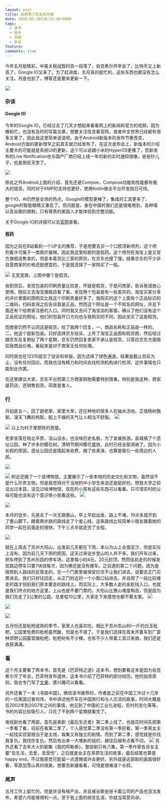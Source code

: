 ```yaml
---
layout: post
title: 枇杷熟了的五月月报
date: 2025-05-30T20:32:00+0800
tags:
  - 读书
  - 徒步
  - 总结
  - 杂谈
feature: 
comments: true
---
```

今年五月挺精彩，中美关税战暂时告一段落了，伯克希尔开年会了，比特币又上新高了，Google IO又来了。为了赶进度，五月真的挺忙的，这些东西也都没有怎么关注。月底也到了，博客还是要来更新一下。

![](https://img.isming.me/photo/IMG_20250510_132247.webp)

<!--more-->

### 杂谈 
#### Google IO
今年的Google IO，已经过去了几天才想起来看看网上的新闻和官方的视频，因为懒和忙，也没有及时的写篇文章，想要关注信息看官网，或者中文世界已经都有很多文章了，因此我这里简单说说吧。由于Android新版本的发布节奏改变，Android方面的更新很早之前其实就已经发布了。在这次发布会上，新版本的介绍主要大的可能就是系统UI的更新，这个可以说跟小米的HyperOS更像了，而新发布的Live Notification也与国产厂商已经上线一年的新的实时通知很像，爸爸抄儿子，也是倒反天罡了。

![](https://img.isming.me/photo/IO2025_launches.width-1600.format-webp.webp)

除此之外Android上面的介绍，首先还是Compse，Compose功能和性能都有极大的提高，同时对于KMP的支持也更好，使用Kotlin做全平台开发指日可待。

整个IO，AI仍然是全场的热点，Google的模型更棒了，集成的工具更多了，google的智能眼睛又重启了。但问题是，身在中国的我们还是很难用到，各种墙以及谷歌的限制，只有尊贵的美国人才能体验到完整功能。

关于Google IO的详细可以去[官网](https://io.google/2025/explore/)查看。

#### 假药
因为之前在B站看到一个UP主的推荐，于是想要去买一个口腔清新喷剂，这个喷剂看许可属于一类医疗器械，因此我这里标题的是假药。这个喷剂在淘宝上是又官方旗舰店售卖的，但是本着货比三家的原则，在京东也搜了搜，结果京东的不少非自营商家的价格还挺便宜的，于是就选择了一家购买了一瓶。

![](https://img.isming.me/photo/IMG_20250515_182230.webp)
无奖竞猜，上图中哪个是假货。

收到货后，发现包装的印刷质量比较差，怀疑是假货，于是问商家，告诉我请放心使用。随后又去淘宝旗舰店看了看，发现两个包装是有一些差异的，淘宝买家分享的评价里面的图明显比我这个印刷质量好多了。我购买的这个上面有个正品标识的二维码，扫码查询之后告诉我是正品，然而这个网址是一个不知名的网址，并且下面还有个给商家注册的入口。同时我又去问了淘宝店的客服，确认了他们没有这个正品验证的网址，他们的包装开口方向也与我购买的不同，因此坐实了这是假货。

而商家仍然不认同这是假货，给了我两个回复，一，商品名称和正品是一样的，二，他这个是新包装。只好选择京东投诉，上传了淘宝正品图和假货图，然后经过跟京东反复掰扯了两个星期，京东仍然回复卖家不承认是假货，只答应京东方面赔偿我商品价格，看起来是对于商家无任何处理。

同时我也在12315提交了投诉和举报，因为选择了绿色通道，结果是截止目前为止，没有任何回应。而我也没有精力和时间去找检测机构进行检测，这件事情也只能到此作罢。

在这里建议大家，京东平台而第三方商家购物需要特别慎重。特别是我这种，商家是药店，还销售假货，简直是害人。

### 行

月初是五一，回了趟老家，家里大旱，还在种地的很多人在抽水浇地。正值杨树飘絮，漫天飞舞的杨絮，配上干燥的天气让人相当不舒服。
![](https://img.isming.me/photo/IMG_20250501_180743.webp)

![](https://img.isming.me/photo/IMG_20250504_111748.webp)
以上为村子里颓败的房屋。

老家坐落在皖北平原，没山没水，也没啥历史名胜，为了发展旅游。县城搞了个遗址公园，种了许多的樱花树，清明节期间樱花盛放，此时已经全部凋谢了。因为小长假的原因，遗址公园还是围起来收费，搞了些表演，也算是吸引一些周边的人民。

![](https://img.isming.me/photo/IMG_20250502_192617.webp)

![](https://img.isming.me/photo/IMG_20250502_192354.webp)
附近还搞了一个县博物馆，主要展示了一些本地的历史文化和文物，虽然说不是什么珍贵文物，但是我觉得对于当地的中小学生来说还是挺好的，想我大学之前没出过本县，没见过啥博物馆，现在的小孩有这些东西可以看看。只可惜农村的父母可能也没有这个意识带小孩看这些。
![](https://img.isming.me/photo/IMG_20250502_100547.webp)


![](https://img.isming.me/photo/IMG_20250502_104821.webp)

本月的徒步，先是去了一次无锡惠山，早上早起出发，路上不堵，10点多就开到了惠山脚下。跟着两步路的路线走了个爱心线，这条路线比较简单小朋友跟着她的同学一起在前面走的很快，下午三点半就走完了全程。

![](https://img.isming.me/photo/IMG_20250510_132247.webp)

就在上周去了苏州大阳山，出发前几天都在下雨，本以为山上会很泥泞，但是实际上没有。因为前几天下雨的原因，这天过来徒步登山的人并不多。我们开车过来，把车停到了苏州乐园的停车场，这里每小时4元，20元封顶，然而往前走的时候发现路边停车只要7块钱每次，因为懒还是没有挪车。之后遇到第二个问题，因为是按照别人路线的反穿走的，在一个门那里被保安拦住不让我们进去，说要去正门买票进去。我们只好往回走，从正门附近的一个小豁口钻进去，并且爬了一段比较难走的路才拐到我们原本要走的路线上。而实际上，大多数人走的金蛇线入口，也就是我们终点的地方这里，上山也是不要门票的。大阳山比惠山难度稍高，但是因为我们先走了2公里的公路，总里程10公里，大家走下来感觉也都不算太累。
![](https://img.isming.me/photo/IMG_20250524_114928.webp)

![](https://img.isming.me/photo/IMG_20250524_132119.webp)

![](https://img.isming.me/photo/IMG_20250524_160525.webp)

五月份还是枇杷成熟的季节，家里人也喜欢吃，相比于苏州东山80一斤的白玉枇杷，公园里免费的枇杷虽然酸，但是也不错了。于是我们选择在周末开着车到广富林郊野公园露营摘枇杷，枇杷树有不少棵，也有不少人带着工具过来摘，我们还是收获满满。

### 看

这个月主要看了两本书，首先是《巴菲特之道》这本书，想到要看这本是因为伯克希尔开了年会，巴菲特宣布退休，这本书介绍了巴菲特的部分经历，他的投资原则，我也专门写了[文章]()，感兴趣可以看看。

另外还看了一本《寻路中国》，微信读书推荐的，作者是之前在中国工作过十几年的一位美国记者何伟，书中讲述他开车在中国旅行和与人交流的故事，时间大概是在2002年到2007年之间的事情，他见到了中国的工业化进程，农村的变化等等，书的内容比较吸引人，只花了不到两个星期就看完了。

电视剧也看了两部，首先是美剧《最后生还者》第二季上线了，也就花时间先把第一季看了看，目前在看第二季了，个人感觉第二季没有第一季好看，第一季男女主一起找实验室相当于是主线，每集又有独立的剧情。而到了第二季，感觉就是你找我复仇，我找你复仇，然后有出来一大堆新的组织，越往后越有点看不动。
![](https://img.isming.me/photo/p2908592028.webp)
另外还看了去年大火的剧集《我的阿勒泰》，整部剧只有八集，第一季作家告诉女主要“去生活，去爱，去受伤”，之后就是女主在草原生活的故事，最后结尾也算是happy end，不过我感觉可能留一点遗憾或许会更好。另外就是这部剧的画面很好看，草原加雪山真的很美，想要去新疆看看，可惜是很难请个长假。


### 尾声
五月工作上挺忙的，但是并没有啥产出，并且被谷歌爸爸卡着公司的产品也没法发布，希望六月能够顺利一点。至于我上面的胡言乱语，你就当耳旁风😄。